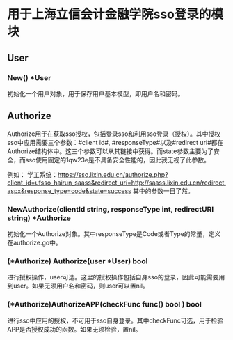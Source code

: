 # 用于上海立信会计金融学院sso登录的模块

## User

### New() *User

初始化一个用户对象，用于保存用户基本模型，即用户名和密码。

## Authorize

Authorize用于在获取sso授权，包括登录sso和利用sso登录（授权）。其中授权sso中应用需要三个参数：#client id#, #responseType#以及#redirect uri#都在Authorize结构体中。这三个参数可以从其链接中获得。而state参数主要为了安全，而sso使用固定的1qw23e是不具备安全性能的，因此我无视了此参数。

例如：
学工系统：https://sso.lixin.edu.cn/authorize.php?client_id=ufsso_hairun_saass&redirect_uri=http://saass.lixin.edu.cn/redirect.aspx&response_type=code&state=success
其中的参数一目了然。

### NewAuthorize(clientId string, responseType int, redirectURI string) *Authorize

初始化一个Authorize对象。其中responseType是Code或者Type的常量，定义在authorize.go中。

### (*Authorize) Authorize(user *User) bool

进行授权操作，user可选。这里的授权操作包括自身sso的登录，因此可能需要用到user。如果无须用户名和密码，则user可以置nil。

### (*Authorize)AuthorizeAPP(checkFunc func() bool ) bool

进行sso中应用的授权，不可用于sso自身登录。其中checkFunc可选，用于检验APP是否授权成功的函数。如果无须检验，置nil。